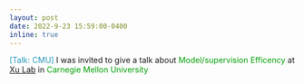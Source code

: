 ```yaml
---
layout: post
date: 2022-9-23 15:59:00-0400
inline: true
---
```


<span style="color:#2698BA;">[Talk: CMU]  </span>  I was invited to give a talk about <font color=009f06>Model/supervision Efficency</font> at [Xu Lab](https://xulabs.github.io/) in <font color=009f06>Carnegie Mellon University</font> 

